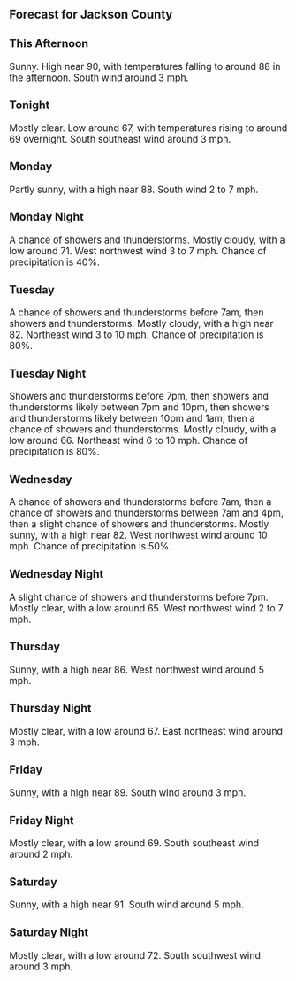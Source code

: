 <div>
   <h2>Forecast for Jackson County</h2>
   <p>
      <div style="font-size:120%">
         <h3>This Afternoon</h3>Sunny. High near 90, with temperatures falling to around 88 in the afternoon. South wind around 3 mph.<br></div>
   </p>
   <p>
      <div style="font-size:120%">
         <h3>Tonight</h3>Mostly clear. Low around 67, with temperatures rising to around 69 overnight. South southeast wind around 3 mph.<br></div>
   </p>
   <p>
      <div style="font-size:120%">
         <h3>Monday</h3>Partly sunny, with a high near 88. South wind 2 to 7 mph.<br></div>
   </p>
   <p>
      <div style="font-size:120%">
         <h3>Monday Night</h3>A chance of showers and thunderstorms. Mostly cloudy, with a low around 71. West northwest wind 3 to 7 mph. Chance of precipitation
         is 40%.<br></div>
   </p>
   <p>
      <div style="font-size:120%">
         <h3>Tuesday</h3>A chance of showers and thunderstorms before 7am, then showers and thunderstorms. Mostly cloudy, with a high near 82. Northeast
         wind 3 to 10 mph. Chance of precipitation is 80%.<br></div>
   </p>
   <p>
      <div style="font-size:120%">
         <h3>Tuesday Night</h3>Showers and thunderstorms before 7pm, then showers and thunderstorms likely between 7pm and 10pm, then showers and thunderstorms
         likely between 10pm and 1am, then a chance of showers and thunderstorms. Mostly cloudy, with a low around 66. Northeast wind
         6 to 10 mph. Chance of precipitation is 80%.<br></div>
   </p>
   <p>
      <div style="font-size:120%">
         <h3>Wednesday</h3>A chance of showers and thunderstorms before 7am, then a chance of showers and thunderstorms between 7am and 4pm, then a slight
         chance of showers and thunderstorms. Mostly sunny, with a high near 82. West northwest wind around 10 mph. Chance of precipitation
         is 50%.<br></div>
   </p>
   <p>
      <div style="font-size:120%">
         <h3>Wednesday Night</h3>A slight chance of showers and thunderstorms before 7pm. Mostly clear, with a low around 65. West northwest wind 2 to 7 mph.<br></div>
   </p>
   <p>
      <div style="font-size:120%">
         <h3>Thursday</h3>Sunny, with a high near 86. West northwest wind around 5 mph.<br></div>
   </p>
   <p>
      <div style="font-size:120%">
         <h3>Thursday Night</h3>Mostly clear, with a low around 67. East northeast wind around 3 mph.<br></div>
   </p>
   <p>
      <div style="font-size:120%">
         <h3>Friday</h3>Sunny, with a high near 89. South wind around 3 mph.<br></div>
   </p>
   <p>
      <div style="font-size:120%">
         <h3>Friday Night</h3>Mostly clear, with a low around 69. South southeast wind around 2 mph.<br></div>
   </p>
   <p>
      <div style="font-size:120%">
         <h3>Saturday</h3>Sunny, with a high near 91. South wind around 5 mph.<br></div>
   </p>
   <p>
      <div style="font-size:120%">
         <h3>Saturday Night</h3>Mostly clear, with a low around 72. South southwest wind around 3 mph.<br></div>
   </p>
</div>